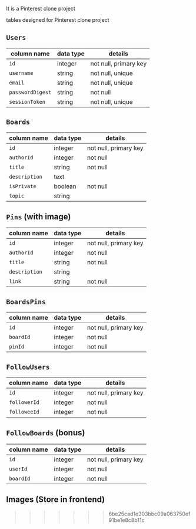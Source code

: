 It is a Pinterest clone project

tables designed for Pinterest clone project

## `Users`
column name      | data type | details
-----------------|-----------|-----------------------
`id`             | integer   | not null, primary key
`username`       | string    | not null, unique
`email`          | string    | not null, unique
`passwordDigest` | string    | not null
`sessionToken`   | string    | not null, unique

## `Boards`
column name      | data type | details
-----------------|-----------|-----------------------
`id`             | integer   | not null, primary key
`authorId`       | integer   | not null
`title`          | string    | not null
`description`    | text      | 
`isPrivate`      | boolean   | not null
`topic`          | string    | 

## `Pins` (with image)
column name      | data type | details
-----------------|-----------|-----------------------
`id`             | integer   | not null, primary key
`authorId`       | integer   | not null
`title`          | string    | not null
`description`    | string    | 
`link`           | string    | not null

## `BoardsPins`
column name      | data type | details
-----------------|-----------|-----------------------
`id`             | integer   | not null, primary key
`boardId`        | integer   | not null
`pinId`          | integer   | not null

## `FollowUsers`
column name      | data type | details
-----------------|-----------|-----------------------
`id`             | integer   | not null, primary key
`followerId`     | integer   | not null
`followeeId`     | integer   | not null

## `FollowBoards` (bonus)
column name      | data type | details
-----------------|-----------|-----------------------
`id`             | integer   | not null, primary key
`userId`         | integer   | not null
`boardId`        | integer   | not null

## Images (Store in frontend)
>>>>>>> 6be25cad1e303bbc09a063750ef91be1e8c8b11c
